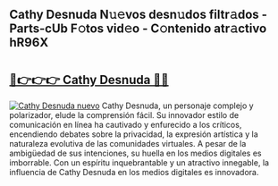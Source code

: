 ## Cathy Desnuda N𝚞𝚎vos desn𝚞dos filtr𝚊dos - Parts-cUb F𝚘tos vid𝚎o - C𝚘ntenido atr𝚊ctivo hR96X

# <h2><a href="http://mb0abg.tromn.icu/?c=Cathy+Desnuda">🔗👉👉👉 Cathy Desnuda 🔗🔗</a></h2>

[![Cathy Desnuda nuevo](https://i.imgur.com/pEAQMta.gif)](http://mb0abg.tromn.icu/?c=Cathy+Desnuda)
Cathy Desnuda, un personaje complejo y polarizador, elude la comprensión fácil. Su innovador estilo de comunicación en línea ha cautivado y enfurecido a los críticos, encendiendo debates sobre la privacidad, la expresión artística y la naturaleza evolutiva de las comunidades virtuales. A pesar de la ambigüedad de sus intenciones, su huella en los medios digitales es imborrable. Con un espíritu inquebrantable y un atractivo innegable, la influencia de Cathy Desnuda en los medios digitales es innovadora.
